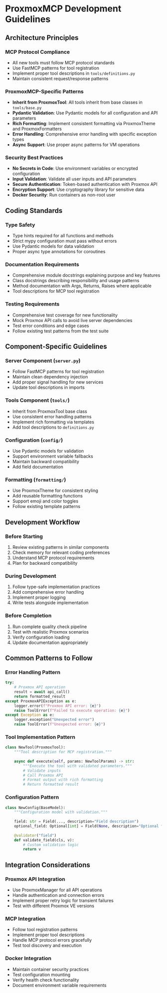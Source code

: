 # ProxmoxMCP Development Guidelines

## Architecture Principles

### MCP Protocol Compliance
- All new tools must follow MCP protocol standards
- Use FastMCP patterns for tool registration
- Implement proper tool descriptions in `tools/definitions.py`
- Maintain consistent request/response patterns

### ProxmoxMCP-Specific Patterns
- **Inherit from ProxmoxTool**: All tools inherit from base classes in `tools/base.py`
- **Pydantic Validation**: Use Pydantic models for all configuration and API parameters
- **Rich Formatting**: Implement consistent formatting via ProxmoxTheme and ProxmoxFormatters
- **Error Handling**: Comprehensive error handling with specific exception types
- **Async Support**: Use proper async patterns for VM operations

### Security Best Practices
- **No Secrets in Code**: Use environment variables or encrypted configuration
- **Input Validation**: Validate all user inputs and API parameters
- **Secure Authentication**: Token-based authentication with Proxmox API
- **Encryption Support**: Use cryptography library for sensitive data
- **Docker Security**: Run containers as non-root user

## Coding Standards

### Type Safety
- Type hints required for all functions and methods
- Strict mypy configuration must pass without errors
- Use Pydantic models for data validation
- Proper async type annotations for coroutines

### Documentation Requirements
- Comprehensive module docstrings explaining purpose and key features
- Class docstrings describing responsibility and usage patterns
- Method documentation with Args, Returns, Raises where applicable
- Tool descriptions for MCP tool registration

### Testing Requirements
- Comprehensive test coverage for new functionality
- Mock Proxmox API calls to avoid live server dependencies
- Test error conditions and edge cases
- Follow existing test patterns from the test suite

## Component-Specific Guidelines

### Server Component (`server.py`)
- Follow FastMCP patterns for tool registration
- Maintain clean dependency injection
- Add proper signal handling for new services
- Update tool descriptions in imports

### Tools Component (`tools/`)
- Inherit from ProxmoxTool base class
- Use consistent error handling patterns
- Implement rich formatting via templates
- Add tool descriptions to `definitions.py`

### Configuration (`config/`)
- Use Pydantic models for validation
- Support environment variable fallbacks
- Maintain backward compatibility
- Add field documentation

### Formatting (`formatting/`)
- Use ProxmoxTheme for consistent styling
- Add reusable formatting functions
- Support emoji and color toggles
- Follow existing template patterns

## Development Workflow

### Before Starting
1. Review existing patterns in similar components
2. Check memory for relevant coding preferences
3. Understand MCP protocol requirements
4. Plan for backward compatibility

### During Development
1. Follow type-safe implementation practices
2. Add comprehensive error handling
3. Implement proper logging
4. Write tests alongside implementation

### Before Completion
1. Run complete quality check pipeline
2. Test with realistic Proxmox scenarios
3. Verify configuration loading
4. Update documentation appropriately

## Common Patterns to Follow

### Error Handling Pattern
```python
try:
    # Proxmox API operation
    result = await api_call()
    return formatted_result
except ProxmoxAPIException as e:
    logger.error(f"Proxmox API error: {e}")
    raise ToolError(f"Failed to execute operation: {e}")
except Exception as e:
    logger.exception("Unexpected error")
    raise ToolError(f"Unexpected error: {e}")
```

### Tool Implementation Pattern
```python
class NewTool(ProxmoxTool):
    """Tool description for MCP registration."""
    
    async def execute(self, params: NewToolParams) -> str:
        """Execute the tool with validated parameters."""
        # Validate inputs
        # Call Proxmox API
        # Format output with rich formatting
        # Return formatted result
```

### Configuration Pattern
```python
class NewConfig(BaseModel):
    """Configuration model with validation."""
    
    field: str = Field(..., description="Field description")
    optional_field: Optional[int] = Field(None, description="Optional field")
    
    @validator("field")
    def validate_field(cls, v):
        # Custom validation logic
        return v
```

## Integration Considerations

### Proxmox API Integration
- Use ProxmoxManager for all API operations
- Handle authentication and connection errors
- Implement proper retry logic for transient failures
- Test with different Proxmox VE versions

### MCP Integration
- Follow tool registration patterns
- Implement proper tool descriptions
- Handle MCP protocol errors gracefully
- Test tool discovery and execution

### Docker Integration
- Maintain container security practices
- Test configuration mounting
- Verify health check functionality
- Document environment variable requirements